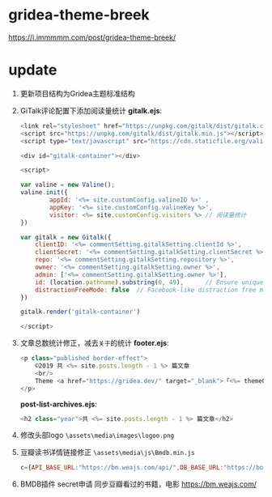 # gridea-theme-breek
https://i.immmmm.com/post/gridea-theme-breek/

# update
1. 更新项目结构为Gridea主题标准结构

2. GiTalk评论配置下添加阅读量统计
    **gitalk.ejs**:
    ```javascript
    <link rel="stylesheet" href="https://unpkg.com/gitalk/dist/gitalk.css">
    <script src="https://unpkg.com/gitalk/dist/gitalk.min.js"></script>
    <script type="text/javascript" src="https://cdn.staticfile.org/valine/1.3.10/Valine.Pure.min.js"></script>

    <div id="gitalk-container"></div>

    <script>

    var valine = new Valine();
    valine.init({
            appId: '<%= site.customConfig.valineID %>' ,
            appKey: '<%= site.customConfig.valineKey %>',
            visitor: <%= site.customConfig.visitors %> // 阅读量统计
    })

    var gitalk = new Gitalk({
        clientID: '<%= commentSetting.gitalkSetting.clientId %>',
        clientSecret: '<%= commentSetting.gitalkSetting.clientSecret %>',
        repo: '<%= commentSetting.gitalkSetting.repository %>',
        owner: '<%= commentSetting.gitalkSetting.owner %>',
        admin: ['<%= commentSetting.gitalkSetting.owner %>'],
        id: (location.pathname).substring(0, 49),      // Ensure uniqueness and length less than 50
        distractionFreeMode: false  // Facebook-like distraction free mode
    })

    gitalk.render('gitalk-container')

    </script>

    ```

3. 文章总数统计修正，减去`关于`的统计
    **footer.ejs**:
    ```javascript
    <p class="published border-effect">
        ©2019 共 <%= site.posts.length - 1 %> 篇文章
        <br/>
        Theme <a href="https://gridea.dev/" target="_blank">「<%= themeConfig.themeName %>」</a> Powered by <a href="https://gridea.dev/" target="_blank">「Gridea」</a>
    </p>
    ```

    **post-list-archives.ejs**:
    ```javascript
    <h2 class="year">共 <%= site.posts.length - 1 %> 篇文章</h2>
    ```

4. 修改头部logo
`\assets\media\images\logoo.png`

5. 豆瓣读书详情链接修正
    `\assets\media\js\Bmdb.min.js`
    ```javascript
    c={API_BASE_URL:"https://bm.weajs.com/api/",DB_BASE_URL:"https://book.douban.com/subject/",
    ```
6. BMDB插件 secret申请
    同步豆瓣看过的书籍，电影
    https://bm.weajs.com/